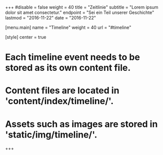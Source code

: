 +++ 
#disable = false
weight = 40
title = "Zeitlinie"
subtitle = "Lorem ipsum dolor sit amet consectetur."
endpoint = "Sei ein Teil unserer Geschichte"
lastmod = "2016-11-22"
date = "2016-11-22"

[menu.main]
  name = "Timeline"
  weight = 40
  url = "#timeline"

[style]
  center = true

# Each timeline event needs to be stored as its own content file.
# Content files are located in 'content/index/timeline/'.
# Assets such as images are stored in 'static/img/timeline/'.
+++
